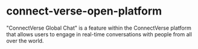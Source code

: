 # connect-verse-open-platform
"ConnectVerse Global Chat" is a feature within the ConnectVerse platform that allows users to engage in real-time conversations with people from all over the world.
